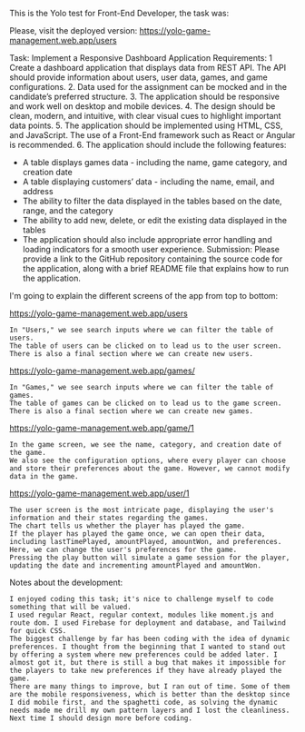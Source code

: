 This is the Yolo test for Front-End Developer, the task was:

Please, visit the deployed version: https://yolo-game-management.web.app/users

Task: Implement a Responsive Dashboard Application
Requirements:
1 Create a dashboard application that displays data from REST API. The API should provide
information about users, user data, games, and game configurations.
2. Data used for the assignment can be mocked and in the candidate’s preferred structure.
3. The application should be responsive and work well on desktop and mobile devices.
4. The design should be clean, modern, and intuitive, with clear visual cues to highlight
important data points.
5. The application should be implemented using HTML, CSS, and JavaScript. The use of a
Front-End framework such as React or Angular is recommended.
6. The application should include the following features:
- A table displays games data - including the name, game category, and creation date
- A table displaying customers’ data - including the name, email, and address
- The ability to filter the data displayed in the tables based on the date, range, and the
category
- The ability to add new, delete, or edit the existing data displayed in the tables
- The application should also include appropriate error handling and loading indicators for
a smooth user experience.
Submission: Please provide a link to the GitHub repository containing the source code for the
application, along with a brief README file that explains how to run the application.

I'm going to explain the different screens of the app from top to bottom:

https://yolo-game-management.web.app/users

    In "Users," we see search inputs where we can filter the table of users.
    The table of users can be clicked on to lead us to the user screen.
    There is also a final section where we can create new users.

https://yolo-game-management.web.app/games/

    In "Games," we see search inputs where we can filter the table of games.
    The table of games can be clicked on to lead us to the game screen.
    There is also a final section where we can create new games.

https://yolo-game-management.web.app/game/1

    In the game screen, we see the name, category, and creation date of the game.
    We also see the configuration options, where every player can choose and store their preferences about the game. However, we cannot modify data in the game.

https://yolo-game-management.web.app/user/1

    The user screen is the most intricate page, displaying the user's information and their states regarding the games.
    The chart tells us whether the player has played the game.
    If the player has played the game once, we can open their data, including lastTimePlayed, amountPlayed, amountWon, and preferences. Here, we can change the user's preferences for the game.
    Pressing the play button will simulate a game session for the player, updating the date and incrementing amountPlayed and amountWon.

Notes about the development:

    I enjoyed coding this task; it's nice to challenge myself to code something that will be valued.
    I used regular React, regular context, modules like moment.js and route dom. I used Firebase for deployment and database, and Tailwind for quick CSS.
    The biggest challenge by far has been coding with the idea of dynamic preferences. I thought from the beginning that I wanted to stand out by offering a system where new preferences could be added later. I almost got it, but there is still a bug that makes it impossible for the players to take new preferences if they have already played the game.
    There are many things to improve, but I ran out of time. Some of them are the mobile responsiveness, which is better than the desktop since I did mobile first, and the spaghetti code, as solving the dynamic needs made me drill my own pattern layers and I lost the cleanliness. Next time I should design more before coding.
